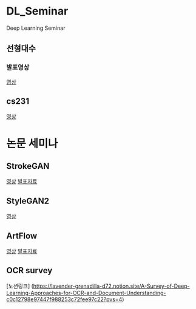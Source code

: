 # DL_Seminar
Deep Learning Seminar

## 선형대수

### 발표영상
[영상](https://drive.google.com/file/d/1Lih8VVOT6wejaHi5k9F7YIk6rtFY_BoA/view?usp=sharing)

## cs231
[영상](https://drive.google.com/file/d/1V_-dPKb2iUzA8YpwpNJuJB0BgkTyEUUl/view?usp=sharing)

# 논문 세미나

## StrokeGAN
[영상](https://drive.google.com/file/d/1G-6YAE9zJ-XWPPIggpzWwITNstN9qj2X/view?usp=sharing)
[발표자료](https://drive.google.com/file/d/185nAo7rXB02rAmu-O_f6lPR8GQ-BLrNB/view?usp=sharing)
## StyleGAN2
[영상](https://drive.google.com/file/d/15BzoD8lMI6IZUYcJcSlESDms6N-I1OG-/view?usp=sharing)
## ArtFlow
[영상](https://drive.google.com/file/d/1StAob5qcGgqKsEXoek7J-APbLmEwrbq4/view?usp=sharing)
[발표자료](https://drive.google.com/file/d/1E9E3vpC0t8GhvdzWZbZXIf4CdUjEGXvk/view?usp=sharing)

## OCR survey

[노션링크] (https://lavender-grenadilla-d72.notion.site/A-Survey-of-Deep-Learning-Approaches-for-OCR-and-Document-Understanding-c0c12798e97447f988253c72fee97c22?pvs=4)
